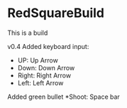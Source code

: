 # RedSquareBuild
This is a build

v0.4
Added keyboard input:
* UP: Up Arrow
* Down: Down Arrow
* Right: Right Arrow
* Left: Left Arrow

Added green bullet
*Shoot: Space bar
